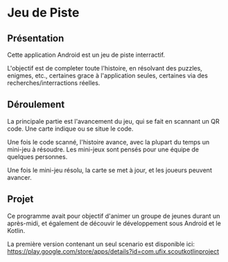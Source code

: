<h1>Jeu de Piste</h1>


<h2>Présentation</h2>

Cette application Android est un jeu de piste interractif.

L'objectif est de completer toute l'histoire, en résolvant des puzzles, enigmes, etc., certaines grace à l'application seules, certaines via des recherches/interractions réelles.

<h2>Déroulement</h2>

La principale partie est l'avancement du jeu, qui se fait en scannant un QR code. Une carte indique ou se situe le code.

Une fois le code scanné, l'histoire avance, avec la plupart du temps un mini-jeu à résoudre. Les mini-jeux sont pensés pour une équipe de quelques personnes.

Une fois le mini-jeu résolu, la carte se met à jour, et les joueurs peuvent avancer.


<h2>Projet</h2>

Ce programme avait pour objectif d'animer un groupe de jeunes durant un après-midi, et également de découvir le développement sous Android et le Kotlin.

La première version contenant un seul scenario est disponible ici:
https://play.google.com/store/apps/details?id=com.ufix.scoutkotlinproject
